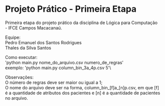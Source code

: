 # Projeto Prático - Primeira Etapa

Primeira etapa do projeto prático da disciplina de Lógica para Computação - IFCE Campos Macacanaú.

Equipe:\
    Pedro Emanuel dos Santos Rodrigues\
    Thales da Silva Santos

Como executar:\
    'python main.py nome_do_arquivo.csv numero_de_regras'\
    exemplo: 'python main.py column_bin_3a_4p.csv 5'\

Observações:\
    O número de regras deve ser maior ou igual a 1;\
    O nome do arquivo deve ser na forma, column_bin_[f]a_[n]p.csv, em que [f] é a quantidade de atributos dos pacientes e [n] é a quantidade de pacientes no arquivo.
    
